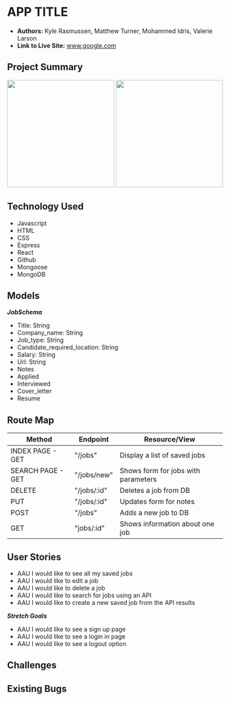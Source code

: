 # APP TITLE
 
- **Authors:** Kyle Rasmussen, Matthew Turner, Mohammed Idris, Valerie Larson
- **Link to Live Site:** www.google.com
 
 
## Project Summary
 
 
<img src="https://i.imgur.com/SULQoZm.png" width="250"> 
 
<img src="https://i.imgur.com/glleQcN.png" width="250"> 
 
 
 
## Technology Used
- Javascript
- HTML
- CSS
- Express
- React
- Github
- Mongoose
- MongoDB
 
## Models
***JobSchema***
- Title: String
- Company_name: String
- Job_type: String
- Candidate_required_location: String
- Salary: String
- Url: String
- Notes
- Applied
- Interviewed
- Cover_letter
- Resume 
 
 
## Route Map
 
| Method | Endpoint | Resource/View |
|--------|----------|---------------|
|INDEX PAGE - GET| "/jobs" | Display a list of saved jobs |
|SEARCH PAGE - GET| "/jobs/new" | Shows form for jobs with parameters |
|DELETE| "/jobs/:id" | Deletes a job from DB |
|PUT| "/jobs/:id" | Updates form for notes|
|POST| "/jobs" | Adds a new job to DB |
|GET| "jobs/:id" | Shows information about one job |

 
 ## User Stories 
- AAU I would like to see all my saved jobs
- AAU I would like to edit a job
- AAU I would like to delete a job
- AAU I would like to search for jobs using an API
- AAU I would like to create a new saved job from the API results 
 
***Stretch Goals***
- AAU I would like to see a sign up page
- AAU I would like to see a login in page 
- AAU I would like to see a logout option
 
## Challenges
 
 
 
## Existing Bugs
